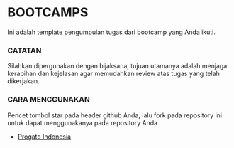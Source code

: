 # BOOTCAMPS
Ini adalah template pengumpulan tugas dari bootcamp yang Anda ikuti.

### CATATAN
Silahkan dipergunakan dengan bijaksana, tujuan utamanya adalah menjaga kerapihan dan kejelasan agar memudahkan review atas tugas yang telah dikerjakan.

### CARA MENGGUNAKAN
Pencet tombol star pada header github Anda, lalu fork pada repository ini untuk dapat menggunakanya pada repository Anda

- [Progate Indonesia](progateid/)
